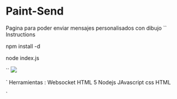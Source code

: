 # Paint-Send
Pagina para poder enviar mensajes personalisados con dibujo
``
Instructions

npm install -d

node index.js


 ``
<a href="http://subefotos.com/ver/?0e65c7419c314ae6560edda8ce2f0d24o.png" target="_blank"><img src="http://thumbs.subefotos.com/0e65c7419c314ae6560edda8ce2f0d24o.jpg" /></a>


`
Herramientas :
Websocket
HTML 5
Nodejs
JAvascript
css
HTML




`
